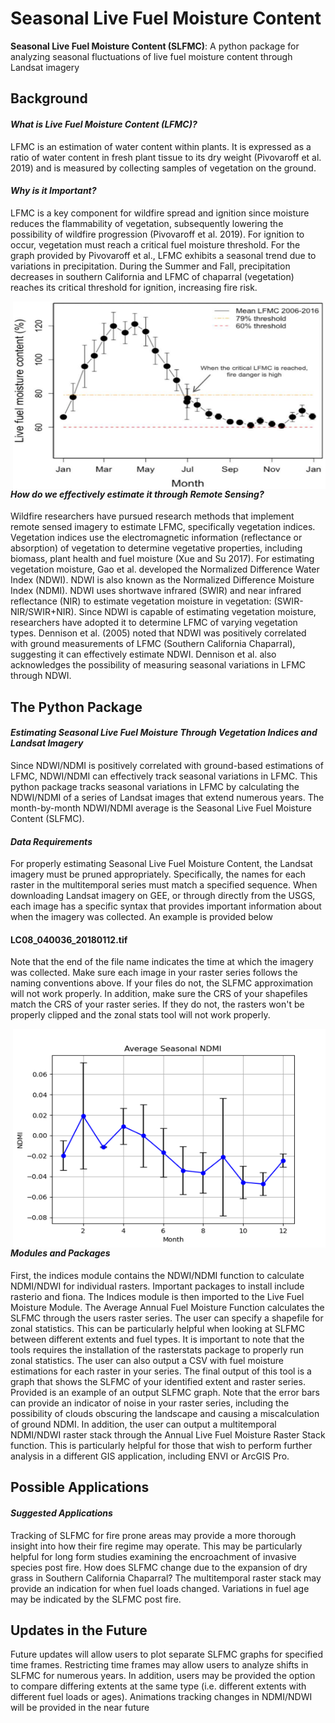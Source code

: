 # Seasonal Live Fuel Moisture Content
**Seasonal Live Fuel Moisture Content (SLFMC)**: A python package for analyzing seasonal fluctuations of live fuel moisture content through Landsat imagery

## **Background**

#### *What is Live Fuel Moisture Content (LFMC)?*
  LFMC is an estimation of water content within plants. It is expressed as a ratio of water content in fresh plant tissue to its dry weight (Pivovaroff et al. 2019) and is measured by collecting samples of vegetation on the ground. 

#### *Why is it Important?*
  LFMC is a key component for wildfire spread and ignition since moisture reduces the flammability of vegetation, subsequently lowering the possibility of wildfire progression (Pivovaroff et al. 2019). For ignition to occur, vegetation must reach a critical fuel moisture threshold. For the graph provided by Pivovaroff et al., LFMC exhibits a seasonal trend due to variations in precipitation. During the Summer and Fall, precipitation decreases in southern California and LFMC of chaparral (vegetation) reaches its critical threshold for ignition, increasing fire risk. 


<img src="https://github.com/amcfaddenGIS/SLFMC/blob/main/LFM.jpg" width = "500" height = "300" align = "right" alt="Seasonal Live Fuel Moisture (Pivovaroff et al. 2019)" title="Seasonal Live Fuel Moisture (Pivovaroff et al. 2019)">

#### *How do we effectively estimate it through Remote Sensing?*
Wildfire researchers have pursued research methods that implement remote sensed imagery to estimate LFMC, specifically vegetation indices. Vegetation indices use the electromagnetic information (reflectance or absorption) of vegetation to determine vegetative properties, including biomass, plant health and fuel moisture (Xue and Su 2017). For estimating vegetation moisture, Gao et al. developed the Normalized Difference Water Index (NDWI). NDWI is also known as the Normalized Difference Moisture Index (NDMI). NDWI uses shortwave infrared (SWIR) and near infrared reflectance (NIR) to estimate vegetation moisture in vegetation: (SWIR-NIR/SWIR+NIR). Since NDWI is capable of estimating vegetation moisture, researchers have adopted it to determine LFMC of varying vegetation types.  Dennison et al. (2005) noted that NDWI was positively correlated with ground measurements of LFMC (Southern California Chaparral), suggesting it can effectively estimate NDWI. Dennison et al. also acknowledges the possibility of measuring seasonal variations in LFMC through NDWI. 


## **The Python Package**
#### *Estimating Seasonal Live Fuel Moisture Through Vegetation Indices and Landsat Imagery*
Since NDWI/NDMI is positively correlated with ground-based estimations of LFMC, NDWI/NDMI can effectively track seasonal variations in LFMC. This python package tracks seasonal variations in LFMC by calculating the NDWI/NDMI of a series of Landsat images that extend numerous years. The month-by-month NDWI/NDMI average  is the Seasonal Live Fuel Moisture Content (SLFMC). 

#### *Data Requirements*
For properly estimating Seasonal Live Fuel Moisture Content, the Landsat imagery must be pruned appropriately. Specifically, the names for each raster in the multitemporal series must match a specified sequence. When downloading Landsat imagery on GEE, or through directly from the USGS, each image has a specific syntax that provides important information about when the imagery was collected. An example is provided below

#### **LC08_040036_20180112.tif**

Note that the end of the file name indicates the time at which the imagery was collected. Make sure each image in your raster series follows the naming conventions above. If your files do not, the SLFMC approximation will not work properly. In addition, make sure the CRS of your shapefiles match the CRS of your raster series. If they do not, the rasters won't be properly clipped and the zonal stats tool will not work properly. 

<img src="https://github.com/amcfaddenGIS/SLFMC/blob/main/NDMI.png" width = "500" height = "350" align = "right" title="Seasonal Live Fuel Moisture (Pivovaroff et al. 2019)">

#### *Modules and Packages*
First, the indices module contains the NDWI/NDMI function to calculate NDMI/NDWI for individual rasters. Important packages to install include rasterio and fiona. The Indices module is then imported to the Live Fuel Moisture Module. The Average Annual Fuel Moisture Function calculates the SLFMC through the users raster series. The user can specify a shapefile for zonal statistics. This can be particularly helpful when looking at SLFMC between different extents and fuel types. It is important to note that the tools requires the installation of the rasterstats package to properly run zonal statistics. The user can also output a CSV with fuel moisture estimations for each raster in your series. The final output of this tool is a graph that shows the SLFMC of your identified extent and raster series. Provided is an example of an output SLFMC graph. Note that the error bars can provide an indicator of noise in your raster series, including the possibility of clouds obscuring the landscape and causing a miscalculation of ground NDMI. In addition, the user can output a multitemporal NDMI/NDWI raster stack through the Annual Live Fuel Moisture Raster Stack function. This is particularly helpful for those that wish to perform further analysis in a different GIS application, including ENVI or ArcGIS Pro.


## **Possible Applications**
#### *Suggested Applications*

Tracking of SLFMC for fire prone areas may provide a more thorough insight into how their fire regime may operate. This may be particularly helpful for long form studies examining the encroachment of invasive species post fire. How does SLFMC change due to the expansion of dry grass in Southern California Chaparral? The  multitemporal raster stack may provide an indication for when fuel loads changed. Variations in fuel age may be indicated by the SLFMC post fire.

## **Updates in the Future**

Future updates will allow users to plot separate SLFMC graphs for specified time frames. Restricting time frames may allow users to analyze shifts in SLFMC for numerous years. In addition, users may be provided the option to compare differing extents at the same type (i.e. different extents with different fuel loads or ages). Animations tracking changes in NDMI/NDWI will be provided in the near future











